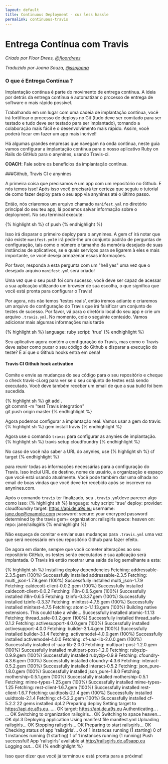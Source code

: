 ```yaml
---
layout: default
title: Continuous Deployment - cuz less hassle
permalink: continuous-travis
---
```


# Entrega Contínua com Travis

*Criado por Floor Drees, [@floordrees](https://twitter.com/floordrees)* 

*Traduzido por Joana Souza, [@sspjoana](https://twitter.com/sspjoana)*

### O que é Entrega Contínua ?

Implantação contínua é parte do movimento de entrega contínua. A ideia por detrás da entrega contínua é automatizar o processo de entrega de software o mais rápido possível.

Trabalhando em um lugar com uma cadeia de implantação contínua, você irá fortificar o processo de deploys no Git (tudo deve ser comitado para ser testado e tudo deve ser testado para ser implantado), tornando a colaboração mais fácil e o desenvolvimento mais rápido. Assim, você poderá focar em fazer um app mais incrível!

Há algumas grandes empresas que navegam na onda contínua, neste guia vamos configurar a implantação contínua para o nosso aplicativo Ruby on Rails do GitHub para o anynines, usando Travis-ci.

__COACH__: Fale sobre os benefícios da implantação contínua.

###Github, Travis CI e anynines

A primeira coisa que precisamos é um app com um repositório no Github. E nós temos isso! Após isso você precisará ter certeza que seguiu o tutorial de como fazer deploy para o seu app via anynines até o último passo.

Então, nós criaremos um arquivo chamado `manifest.yml` no diretório principal do seu teu app, lá podemos salvar informação sobre o deployment. No seu terminal execute:

{% highlight sh %}
cf push
{% endhighlight %}

Isso irá disparar o  primeiro deploy para o anynimes. A gem cf irá notar que não existe `manifest.yml`e irá pedir-lhe um conjunto  padrão de perguntas de configuração, tais como o número e tamanho da memória desejado de suas instâncias de aplicativos, se e quais serviços para se ligarem à eles e mais importante, se você deseja armazenar essas informações.

Por favor, responda a esta pergunta com um "hell yes" uma vez que o desejado arquivo `manifest.yml` será criado!

Uma vez que o seu push foi com sucesso, você deve ser capaz de acessar a sua aplicação utilizando um browser de sua escolha, o que significa que você está pronta para configurar o Travis!

Por agora, nós não temos 'testes reais', então iremos adiante e criaremos um arquivo de configuração do Travis que irá falsificar um conjunto de testes de sucesso. Por favor, vá para o diretório local do seu app e crie um arquivo ``.travis.yml``. No momento, cole o seguinte conteúdo. Vamos adicionar mais algumas informações mais tarde

{% highlight sh %}
language: ruby
script: 'true'
{% endhighlight %}

Seu aplicativo agora contém a configuração do Travis, mas como o Travis deve saber como puxar o seu código do Github e disparar a execução do teste? É aí que o Github hooks entra em cena!

#### Travis CI Github hook activation

Comite e envie as mudanças do seu código para o seu repositório e cheque o check travis-ci.org para ver se o seu conjunto de testes está sendo executado. Você deve também receber um email de que a sua build foi bem sucedida.

{% highlight sh %}
git add .  
git commit -m "test Travis integration"  
git push origin master
{% endhighlight %}

Agora podemos configurar a implantação real.
Vamos usar a gem do travis:
{% highlight sh %}
gem install travis
{% endhighlight %}

Agora use o comando `travis` para configurar as anynies de implantação.
{% highlight sh %}
travis setup cloudfoundry
{% endhighlight %}

No caso de você não saber a URL do anynies, use
{% highlight sh %}
cf target
{% endhighlight %}

para reunir todas as informações necessárias para a configuração do Travis. Isso inclui URL de destino, nome de usuário, a organização e espaço que você está usando atualmente. Você pode também dar uma olhada no email de boas vindas que você deve ter recebido após se inscrever no anynines.com.

Após o comando `travis` ter finalizado, seu ``.travis.yml``deve parecer algo como isso:
{% highlight sh %}
language: ruby
script: 'true'
deploy:
  provider: cloudfoundry
  target: https://api.de.a9s.eu
  username: jane.doe@example.com
  password:
    secure: your encryped password determined by the travis gem=
  organization: railsgirls
  space: heaven
  on:
    repo: jane/railsgirls
{% endhighlight %}

Não esqueça de comitar e enviar suas mudanças para ``.travis.yml`` uma vez que será necessário em seu repositório Github para fazer efeito.

De agora em diante, sempre que você cometer alterações ao seu repositório GitHub, os testes serão executados e sua aplicação será implantada. O Travis irá então mostrar uma saída de log semelhante a esta:

{% highlight sh %}
Installing deploy dependencies
Fetching: addressable-2.3.5.gem (100%)
Successfully installed addressable-2.3.5
Fetching: multi_json-1.7.9.gem (100%)
Successfully installed multi_json-1.7.9
Fetching: caldecott-client-0.0.2.gem (100%)
Successfully installed caldecott-client-0.0.2
Fetching: i18n-0.6.5.gem (100%)
Successfully installed i18n-0.6.5
Fetching: tzinfo-0.3.37.gem (100%)
Successfully installed tzinfo-0.3.37
Fetching: minitest-4.7.5.gem (100%)
Successfully installed minitest-4.7.5
Fetching: atomic-1.1.13.gem (100%)
Building native extensions.  This could take a while...
Successfully installed atomic-1.1.13
Fetching: thread_safe-0.1.2.gem (100%)
Successfully installed thread_safe-0.1.2
Fetching: activesupport-4.0.0.gem (100%)
Successfully installed activesupport-4.0.0
Fetching: builder-3.1.4.gem (100%)
Successfully installed builder-3.1.4
Fetching: activemodel-4.0.0.gem (100%)
Successfully installed activemodel-4.0.0
Fetching: cf-uaa-lib-2.0.0.gem (100%)
Successfully installed cf-uaa-lib-2.0.0
Fetching: multipart-post-1.2.0.gem (100%)
Successfully installed multipart-post-1.2.0
Fetching: rubyzip-0.9.9.gem (100%)
Successfully installed rubyzip-0.9.9
Fetching: cfoundry-4.3.6.gem (100%)
Successfully installed cfoundry-4.3.6
Fetching: interact-0.5.2.gem (100%)
Successfully installed interact-0.5.2
Fetching: json_pure-1.8.0.gem (100%)
Successfully installed json_pure-1.8.0
Fetching: mothership-0.5.1.gem (100%)
Successfully installed mothership-0.5.1
Fetching: mime-types-1.25.gem (100%)
Successfully installed mime-types-1.25
Fetching: rest-client-1.6.7.gem (100%)
Successfully installed rest-client-1.6.7
Fetching: uuidtools-2.1.4.gem (100%)
Successfully installed uuidtools-2.1.4
Fetching: cf-5.2.2.gem (100%)
Successfully installed cf-5.2.2
22 gems installed
dpl.2
Preparing deploy
Setting target to https://api.de.a9s.eu...... OK
target: https://api.de.a9s.eu
Authenticating.. .  ... OK
Switching to organization railsgirls... OK
Switching to space heaven... OK
dpl.3
Deploying application
Using manifest file manifest.yml
Uploading railsgirls... OK
Stopping railsgirls... OK
Preparing to start railsgirls... OK
Checking status of app 'railsgirls'...
  0 of 1 instances running (1 starting)
  0 of 1 instances running (1 starting)
  1 of 1 instances running (1 running)
Push successful! App 'railsgirls' available at http://railsgirls.de.a9sapp.eu
Logging out... OK
{% endhighlight %}

Isso quer dizer que você já terminou e está pronta para a próxima! 